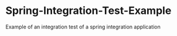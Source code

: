 # Spring-Integration-Test-Example
Example of an integration test of a spring integration application
